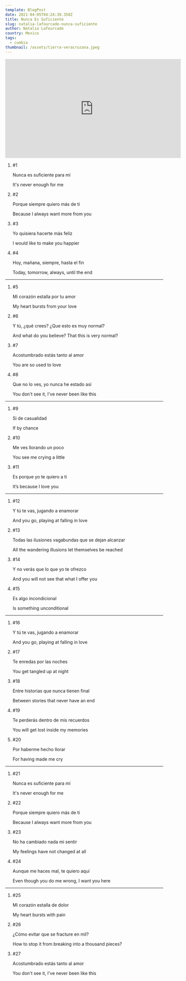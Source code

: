 ```yaml
---
template: BlogPost
date: 2021-04-05T04:24:39.358Z
title: Nunca Es Suficiente
slug: natalia-lafourcade-nunca-suficiente
author: Natalia Lafourcade
country: Mexico
tags:
  - cumbia
thumbnail: /assets/tierra-veracruzana.jpeg
---
```

<iframe width="560" height="315" src="https://www.youtube.com/embed/k76BgIb89-s" frameborder="0" allow="accelerometer; autoplay; encrypted-media; gyroscope; picture-in-picture" allowfullscreen></iframe>

1. \#1

   Nunca es suficiente para mí

   It's never enough for me
2. \#2

   Porque siempre quiero más de ti

   Because I always want more from you
3. \#3

   Yo quisiera hacerte más feliz

   I would like to make you happier
4. \#4

   Hoy, mañana, siempre, hasta el fin

   Today, tomorrow, always, until the end
***

1. \#5

   Mi corazón estalla por tu amor

   My heart bursts from your love
2. \#6

   Y tú, ¿qué crees? ¿Que esto es muy normal?

   And what do you believe? That this is very normal?
3. \#7

   Acostumbrado estás tanto al amor

   You are so used to love
4. \#8

   Que no lo ves, yo nunca he estado así

   You don't see it, I've never been like this
***

1. \#9

   Si de casualidad

   If by chance
2. \#10

   Me ves llorando un poco

   You see me crying a little
3. \#11

   Es porque yo te quiero a ti

   It’s because I love you
***

1. \#12

   Y tú te vas, jugando a enamorar

   And you go, playing at falling in love
2. \#13

   Todas las ilusiones vagabundas que se dejan alcanzar

   All the wandering illusions let themselves be reached
3. \#14

   Y no verás que lo que yo te ofrezco

   And you will not see that what I offer you
4. \#15

   Es algo incondicional

   Is something unconditional
***

1. \#16

   Y tú te vas, jugando a enamorar

   And you go, playing at falling in love
2. \#17

   Te enredas por las noches

   You get tangled up at night
3. \#18

   Entre historias que nunca tienen final

   Between stories that never have an end
4. \#19

   Te perderás dentro de mis recuerdos

   You will get lost inside my memories
4. \#20

   Por haberme hecho llorar

   For having made me cry
***

1. \#21

   Nunca es suficiente para mí

   It's never enough for me
2. \#22

   Porque siempre quiero más de ti

   Because I always want more from you
3. \#23

   No ha cambiado nada mi sentir

   My feelings have not changed at all
4. \#24

   Aunque me haces mal, te quiero aquí

   Even though you do me wrong, I want you here
***

1. \#25

   Mi corazón estalla de dolor

   My heart bursts with pain
2. \#26

   ¿Cómo evitar que se fracture en mil?

   How to stop it from breaking into a thousand pieces?
3. \#27

   Acostumbrado estás tanto al amor

   You don't see it, I've never been like this